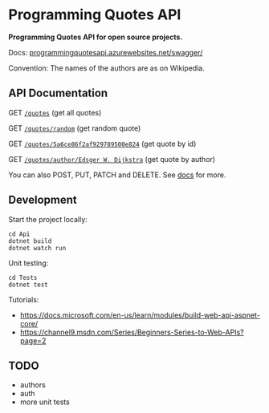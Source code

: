 # Programming Quotes API

**Programming Quotes API for open source projects.**

Docs: [programmingquotesapi.azurewebsites.net/swagger/](https://programmingquotesapi.azurewebsites.net/swagger/)

Convention: The names of the authors are as on Wikipedia.

## API Documentation

GET [`/quotes`](https://programmingquotesapi.azurewebsites.net/quotes) (get all quotes)

GET [`/quotes/random`](https://programmingquotesapi.azurewebsites.net/quotes/random) (get random quote)

GET [`/quotes/5a6ce86f2af929789500e824`](https://programmingquotesapi.azurewebsites.net/quotes/5a6ce86f2af929789500e824) (get quote by id)

GET [`/quotes/author/Edsger W. Dijkstra`](https://programmingquotesapi.azurewebsites.net/quotes/author/Edsger%20W.%20Dijkstra) (get quote by author)

You can also POST, PUT, PATCH and DELETE. See [docs](https://https://programmingquotesapi.azurewebsites.net/swagger/) for more.

## Development

Start the project locally:

```
cd Api
dotnet build
dotnet watch run
```

Unit testing:

```
cd Tests
dotnet test
```

Tutorials: 
- https://docs.microsoft.com/en-us/learn/modules/build-web-api-aspnet-core/
- https://channel9.msdn.com/Series/Beginners-Series-to-Web-APIs?page=2

## TODO

- authors
- auth
- more unit tests
